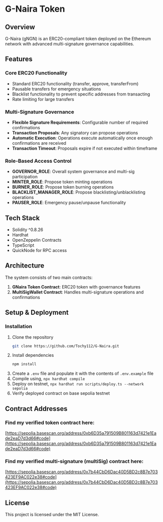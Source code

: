 # G-Naira Token

## Overview
G-Naira (gNGN) is an ERC20-compliant token deployed on the Ethereum network with advanced multi-signature governance capabilities.

## Features

### Core ERC20 Functionality
- Standard ERC20 functionality (transfer, approve, transferFrom)
- Pausable transfers for emergency situations
- Blacklist functionality to prevent specific addresses from transacting
- Rate limiting for large transfers

### Multi-Signature Governance
- **Flexible Signature Requirements**: Configurable number of required confirmations
- **Transaction Proposals**: Any signatory can propose operations
- **Automatic Execution**: Operations execute automatically once enough confirmations are received
- **Transaction Timeout**: Proposals expire if not executed within timeframe

### Role-Based Access Control
- **GOVERNOR_ROLE**: Overall system governance and multi-sig participation
- **MINTER_ROLE**: Propose token minting operations
- **BURNER_ROLE**: Propose token burning operations
- **BLACKLIST_MANAGER_ROLE**: Propose blacklisting/unblacklisting operations
- **PAUSER_ROLE**: Emergency pause/unpause functionality

## Tech Stack
- Solidity ^0.8.26
- Hardhat
- OpenZeppelin Contracts
- TypeScript
- QuickNode for RPC access

## Architecture

The system consists of two main contracts:

1. **GNaira Token Contract**: ERC20 token with governance features
2. **MultiSigWallet Contract**: Handles multi-signature operations and confirmations

## Setup & Deployment

### Installation
1. Clone the repository
   ```bash
   git clone https://github.com/Tochy112/G-Naira.git
   ```
2. Install dependencies
   ```bash
   npm install
   ```
3. Create a `.env` file and populate it with the contents of `.env.example` file
4. Compile using, `npx hardhat compile`
5. Deploy on testnet, `npx hardhat run scripts/deploy.ts --network sepolia`
6. Verify deployed contract on base sepolia testnet


## Contract Addresses

### Find my verified token contract here: 
[https://sepolia.basescan.org/address/0xb6D35a791509B801163d7421e1Eade2eaD7d3d66#code](https://sepolia.basescan.org/address/0xb6D35a791509B801163d7421e1Eade2eaD7d3d66#code)

### Find my verified multi-signature (multiSig) contract here: 
[https://sepolia.basescan.org/address/0x7b44CbD6Dac40D5BD2c8B7e703423EF9AC022e38#code](https://sepolia.basescan.org/address/0x7b44CbD6Dac40D5BD2c8B7e703423EF9AC022e38#code)

## License

This project is licensed under the MIT License.
